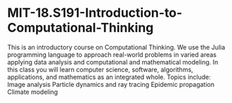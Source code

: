 # MIT-18.S191-Introduction-to-Computational-Thinking
 This is an introductory course on Computational Thinking. We use the Julia programming language to approach real-world problems in varied areas applying data analysis and computational and mathematical modeling. In this class you will learn computer science, software, algorithms, applications, and mathematics as an integrated whole.  Topics include:      Image analysis      Particle dynamics and ray tracing      Epidemic propagation      Climate modeling
